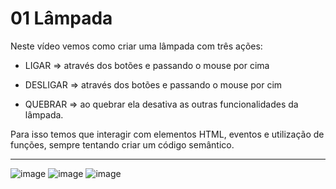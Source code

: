 # 01 Lâmpada

Neste  vídeo vemos como criar uma lâmpada com três ações:

+ LIGAR => através dos botões e passando o mouse por cima
- DESLIGAR => através dos botões e passando o mouse por cim
+ QUEBRAR => ao quebrar ela desativa as outras funcionalidades da lâmpada.


Para isso temos que interagir com elementos HTML, eventos e utilização de funções, sempre tentando criar um código semântico.


_________________________________________________________________________________________________________________________________________________________________________


![image](https://user-images.githubusercontent.com/98665329/220420186-9e21ee3f-ff25-445d-9109-6b345157cb2b.png)
![image](https://user-images.githubusercontent.com/98665329/220419961-74d9ed23-ee28-42a2-89c5-c4799b7e908f.png)
![image](https://user-images.githubusercontent.com/98665329/220420033-9280520a-de17-4e2e-aad2-19e8fc158069.png)

